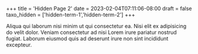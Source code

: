+++
title = 'Hidden Page 2'
date = 2023-02-04T07:11:06-08:00
draft = false
taxo_hidden = ['hidden-term-1','hidden-term-2']
+++

Aliqua qui laborum nisi minim ut qui consectetur ea. Nisi elit ex adipisicing do velit dolor. Veniam consectetur ad nisi Lorem irure pariatur nostrud fugiat. Laborum eiusmod quis ad deserunt irure non sint incididunt excepteur.

